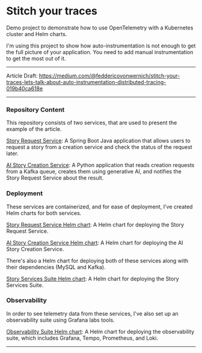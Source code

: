 # Stitch your traces

Demo project to demonstrate how to use OpenTelemetry with a Kubernetes cluster and Helm charts.

I'm using this project to show how auto-instrumentation is not enough to get the full picture of your application. 
You need to add manual instrumentation to get the most out of it.
___

Article Draft: https://medium.com/@feddericovonwernich/stitch-your-traces-lets-talk-about-auto-instrumentation-distributed-tracing-019b40ca618e

___

### Repository Content

This repository consists of two services, that are used to present the example of the article.

[Story Request Service](story-request-service/README.md): A Spring Boot Java application that allows users to request a 
story from a creation service and check the status of the request later.

[AI Story Creation Service](ai-story-creation-service/README.md): A Python application that reads creation requests from
a Kafka queue, creates them using generative AI, and notifies the Story Request Service about the result.

### Deployment

These services are containerized, and for ease of deployment, I've created Helm charts for both services.

[Story Request Service Helm chart](helm-charts/story-request-service/README.md): A Helm chart for deploying the Story Request Service.

[AI Story Creation Service Helm chart](helm-charts/ai-story-creation-service/README.md): A Helm chart for deploying the AI Story Creation Service.

There's also a Helm chart for deploying both of these services along with their dependencies (MySQL and Kafka).

[Story Services Suite Helm chart](helm-charts/story-services-suite/README.md): A Helm chart for deploying the Story Services Suite.

### Observability

In order to see telemetry data from these services, I've also set up an observability suite using Grafana labs tools.

[Observability Suite Helm chart](helm-charts/observability-suite/README.md): A Helm chart for deploying the observability suite, which includes Grafana, Tempo, Prometheus, and Loki.

___
